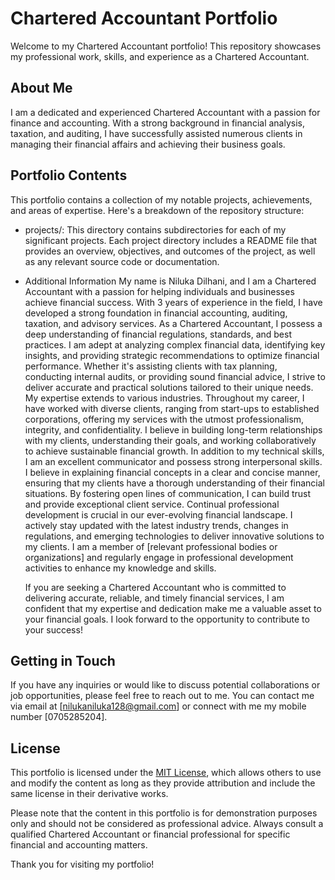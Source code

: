 # Chartered Accountant Portfolio

Welcome to my Chartered Accountant portfolio! This repository showcases my professional work, skills, and experience as a Chartered Accountant.

## About Me

I am a dedicated and experienced Chartered Accountant with a passion for finance and accounting. With a strong background in financial analysis, taxation, and auditing, I have successfully assisted numerous clients in managing their financial affairs and achieving their business goals.

## Portfolio Contents

This portfolio contains a collection of my notable projects, achievements, and areas of expertise. Here's a breakdown of the repository structure:

- projects/: This directory contains subdirectories for each of my significant projects. Each project directory includes a README file that provides an overview, objectives, and outcomes of the project, as well as any relevant source code or documentation.

- Additional Information
        My name is Niluka Dilhani, and I am a Chartered Accountant with a passion for helping individuals and businesses achieve financial success. With 3 years of experience in the field, I have developed a strong foundation in financial accounting, auditing, taxation, and advisory services.
        As a Chartered Accountant, I possess a deep understanding of financial regulations, standards, and best practices. I am adept at analyzing complex financial data, identifying key insights, and providing strategic recommendations to optimize financial performance. Whether it's assisting clients with tax planning, conducting internal audits, or providing sound financial advice, I strive to deliver accurate and practical solutions tailored to their unique needs.
        My expertise extends to various industries. Throughout my career, I have worked with diverse clients, ranging from start-ups to established corporations, offering my services with the utmost professionalism, integrity, and confidentiality. I believe in building long-term relationships with my clients, understanding their goals, and working collaboratively to achieve sustainable financial growth.
        In addition to my technical skills, I am an excellent communicator and possess strong interpersonal skills. I believe in explaining financial concepts in a clear and concise manner, ensuring that my clients have a thorough understanding of their financial situations. By fostering open lines of communication, I can build trust and provide exceptional client service.
        Continual professional development is crucial in our ever-evolving financial landscape. I actively stay updated with the latest industry trends, changes in regulations, and emerging technologies to deliver innovative solutions to my clients. I am a member of [relevant professional bodies or organizations] and regularly engage in professional development activities to enhance my knowledge and skills.</p>
        If you are seeking a Chartered Accountant who is committed to delivering accurate, reliable, and timely financial services, I am confident that my expertise and dedication make me a valuable asset to your financial goals. I look forward to the opportunity to contribute to your success!
## Getting in Touch

If you have any inquiries or would like to discuss potential collaborations or job opportunities, please feel free to reach out to me. You can contact me via email at [nilukaniluka128@gmail.com] or connect with me my mobile number [0705285204].
## License

This portfolio is licensed under the [MIT License](LICENSE), which allows others to use and modify the content as long as they provide attribution and include the same license in their derivative works.

Please note that the content in this portfolio is for demonstration purposes only and should not be considered as professional advice. Always consult a qualified Chartered Accountant or financial professional for specific financial and accounting matters.

Thank you for visiting my portfolio!
